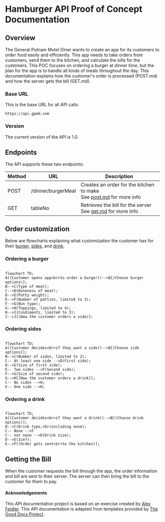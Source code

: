 # Hamburger API Proof of Concept Documentation

## Overview

The General Putnam Motel Diner wants to create an app for its customers to order food easily and efficiently. This app needs to take orders from customers, send them to the kitchen, and calculate the bills for the customers. This POC focuses on ordering a burger at dinner time, but the plan for the app is to handle all kinds of meals throughout the day. This documentation explains how the customer's order is processed (POST.md) and how the server gets the bill (GET.md).

### Base URL

This is the base URL for all API calls:

```
https://api.gpmd.com
```

### Version

The current version of the API is 1.0.

## Endpoints

The API supports these two endpoints:

| Method | URL                | Description                              |
|--------|--------------------|------------------------------------------|
| POST   | /dinner/burgerMeal | Creates an order for the kitchen to make<br>See [post.md](post.md) for more info |
| GET    | tableNo            | Retrieves the bill for the server<br>See [get.md](get.md) for more info        |

## Order customization

Below are flowcharts explaining what customization the customer has for their [burger](#ordering-a-burger), [sides](#ordering-sides), and [drink](#ordering-a-drink).

###  Ordering a burger
```mermaid

flowchart TD;
A((Customer opens app<br>to order a burger))-->B[/Choose burger options\];
B-->C(Type of meat);
C-->D(Doneness of meat);
D-->E(Patty weight);
E-->F(Number of patties, limited to 3);
F-->G(Bun type);
G-->H(Toppings, limited to 4);
H-->I(Condiments, limited to 3);
I-->J[\Now the customer orders a side/];

```

### Ordering sides
```mermaid

flowchart TD;
A((Customer decides<br>if they want a side))-->B[[Choose side options]];
B-->C(Number of sides, limited to 2);
C-- At least one side -->D(First side);
D-->E(Size of first side);
E-- Two sides -->F(Second side);
F-->G(Size of second side);
G-->H[[Now the customer orders a drink]];
C-- No sides -->H;
E-- One side -->H;

```

### Ordering a drink
```mermaid

flowchart TD;
A((Customer decides<br>if they want a drink))-->B[(Choose drink options)];
B-->C(Drink type,<br>including none);
C-- None -->F
C-- not none -->D(Drink size);
D-->E(Ice?);
E-->F[(Order gets sent<br>to the kitchen)];

```

## Getting the Bill

When the customer requests the bill through the app, the order information and bill are sent to their server. The server can then bring the bill to the customer for them to pay. 

#### Acknowledgements
This API documentation project is based on an exercise created by <a href="https://www.linkedin.com/feed/update/urn:li:activity:6626465471241732096/">Alex Feidler</a>. This API documentation is adapted from templates provided by <a href="https://thegooddocsproject.dev/">The Good Docs Project</a>.
